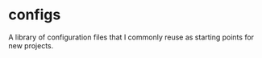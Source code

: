 # configs
A library of configuration files that I commonly reuse as starting points for new projects.
